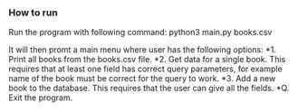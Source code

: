 
### How to run

Run the program with following command: python3 main.py books.csv

It will then promt a main menu where user has the following options:
    *1. Print all books from the books.csv file.
    *2. Get data for a single book. This requires that at least one field has correct query parameters, for example name of the book must be correct for the query to work.
    *3. Add a new book to the database. This requires that the user can give all the fields. 
    *Q. Exit the program.


